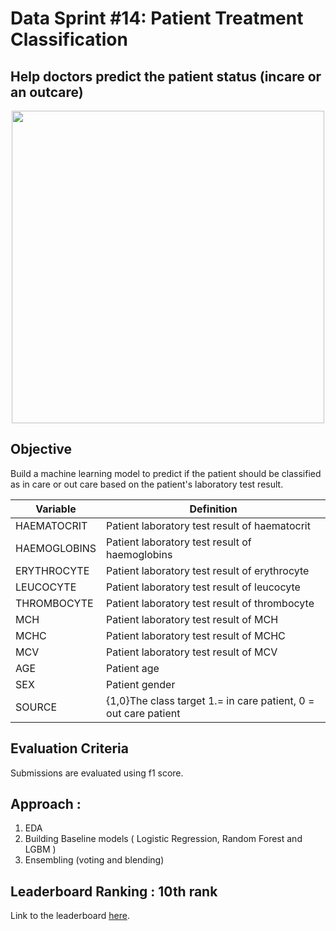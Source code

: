 # Data Sprint #14: Patient Treatment Classification
## Help doctors predict the patient status (incare or an outcare)
<center><img src="https://dphi-courses.s3.ap-south-1.amazonaws.com/Datathons/patient_classification.jpg" width=500 ></center> 

## Objective
Build a machine learning model to predict if the patient should be classified as in care or out care based on the patient's laboratory test result.

| __Variable__ | __Definition__ |
|-------------|------------|
| HAEMATOCRIT | Patient laboratory test result of haematocrit |
| HAEMOGLOBINS | Patient laboratory test result of haemoglobins |
| ERYTHROCYTE | Patient laboratory test result of erythrocyte |
| LEUCOCYTE | Patient laboratory test result of leucocyte |
| THROMBOCYTE | Patient laboratory test result of thrombocyte |
| MCH | Patient laboratory test result of MCH |
| MCHC | Patient laboratory test result of MCHC |
| MCV | Patient laboratory test result of MCV |
| AGE | Patient age |
| SEX | Patient gender |
| SOURCE |  {1,0}The class target 1.= in care patient, 0 = out care patient |

## Evaluation Criteria
Submissions are evaluated using f1 score.

## Approach :
1. EDA
2. Building Baseline models ( Logistic Regression, Random Forest and LGBM ) 
3. Ensembling (voting and blending)

## Leaderboard Ranking : 10th rank

Link to the leaderboard [here](https://dphi.tech/practice/challenge/43#leaderboard#datathon-leaderboard).
